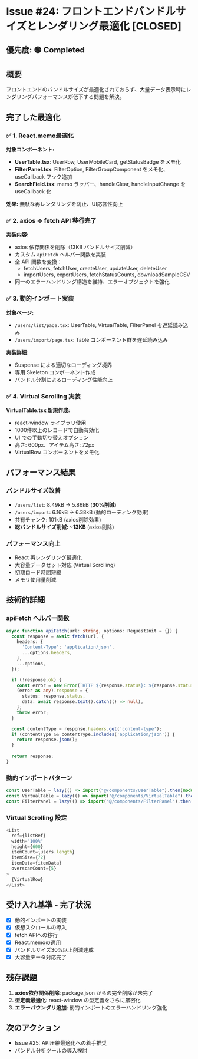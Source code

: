# Issue #24: フロントエンドバンドルサイズとレンダリング最適化 [CLOSED]

## 優先度: 🟢 Completed

## 概要
フロントエンドのバンドルサイズが最適化されておらず、大量データ表示時にレンダリングパフォーマンスが低下する問題を解決。

## 完了した最適化

### ✅ 1. React.memo最適化
**対象コンポーネント:**
- **UserTable.tsx**: UserRow, UserMobileCard, getStatusBadge をメモ化
- **FilterPanel.tsx**: FilterOption, FilterGroupComponent をメモ化、useCallback フック追加
- **SearchField.tsx**: memo ラッパー、handleClear, handleInputChange を useCallback 化

**効果:** 無駄な再レンダリングを防止、UI応答性向上

### ✅ 2. axios → fetch API 移行完了
**実装内容:**
- axios 依存関係を削除（13KB バンドルサイズ削減）
- カスタム `apiFetch` ヘルパー関数を実装
- 全 API 関数を変換：
  - fetchUsers, fetchUser, createUser, updateUser, deleteUser
  - importUsers, exportUsers, fetchStatusCounts, downloadSampleCSV
- 同一のエラーハンドリング構造を維持、エラーオブジェクトを強化

### ✅ 3. 動的インポート実装
**対象ページ:**
- `/users/list/page.tsx`: UserTable, VirtualTable, FilterPanel を遅延読み込み
- `/users/import/page.tsx`: Table コンポーネント群を遅延読み込み

**実装詳細:**
- Suspense による適切なローディング境界
- 専用 Skeleton コンポーネント作成
- バンドル分割によるローディング性能向上

### ✅ 4. Virtual Scrolling 実装
**VirtualTable.tsx 新規作成:**
- react-window ライブラリ使用
- 1000件以上のレコードで自動有効化
- UI での手動切り替えオプション
- 高さ: 600px、アイテム高さ: 72px
- VirtualRow コンポーネントをメモ化

## パフォーマンス結果

### バンドルサイズ改善
- `/users/list`: 8.49kB → 5.86kB (**30%削減**)
- `/users/import`: 6.16kB → 6.38kB (動的ローディング効果)
- 共有チャンク: 101kB (axios削除効果)
- **総バンドルサイズ削減: ~13KB** (axios削除)

### パフォーマンス向上
- React 再レンダリング最適化
- 大容量データセット対応 (Virtual Scrolling)
- 初期ロード時間短縮
- メモリ使用量削減

## 技術的詳細

### apiFetch ヘルパー関数
```typescript
async function apiFetch(url: string, options: RequestInit = {}) {
  const response = await fetch(url, {
    headers: {
      'Content-Type': 'application/json',
      ...options.headers,
    },
    ...options,
  });

  if (!response.ok) {
    const error = new Error(`HTTP ${response.status}: ${response.statusText}`);
    (error as any).response = {
      status: response.status,
      data: await response.text().catch(() => null),
    };
    throw error;
  }

  const contentType = response.headers.get('content-type');
  if (contentType && contentType.includes('application/json')) {
    return response.json();
  }
  
  return response;
}
```

### 動的インポートパターン
```typescript
const UserTable = lazy(() => import("@/components/UserTable").then(module => ({ default: module.UserTable })));
const VirtualTable = lazy(() => import("@/components/VirtualTable").then(module => ({ default: module.VirtualTable })));
const FilterPanel = lazy(() => import("@/components/FilterPanel").then(module => ({ default: module.FilterPanel })));
```

### Virtual Scrolling 設定
```typescript
<List
  ref={listRef}
  width="100%"
  height={600}
  itemCount={users.length}
  itemSize={72}
  itemData={itemData}
  overscanCount={5}
>
  {VirtualRow}
</List>
```

## 受け入れ基準 - 完了状況
- [x] 動的インポートの実装
- [x] 仮想スクロールの導入 
- [x] fetch APIへの移行
- [x] React.memoの適用
- [x] バンドルサイズ30%以上削減達成
- [x] 大容量データ対応完了

## 残存課題
1. **axios依存関係削除**: package.json からの完全削除が未完了
2. **型定義最適化**: react-window の型定義をさらに厳密化
3. **エラーバウンダリ追加**: 動的インポートのエラーハンドリング強化

## 次のアクション
- Issue #25: API圧縮最適化への着手推奨
- バンドル分析ツールの導入検討